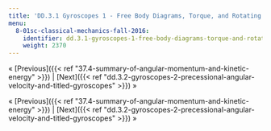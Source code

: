 ```yaml
---
title: 'DD.3.1 Gyroscopes 1 - Free Body Diagrams, Torque, and Rotating Vectors'
menu:
  8-01sc-classical-mechanics-fall-2016:
    identifier: dd.3.1-gyroscopes-1-free-body-diagrams-torque-and-rotating-vectors
    weight: 2370
---
```

« [Previous]({{< ref "37.4-summary-of-angular-momentum-and-kinetic-energy" >}}) | [Next]({{< ref "dd.3.2-gyroscopes-2-precessional-angular-velocity-and-titled-gyroscopes" >}}) »

« [Previous]({{< ref "37.4-summary-of-angular-momentum-and-kinetic-energy" >}}) | [Next]({{< ref "dd.3.2-gyroscopes-2-precessional-angular-velocity-and-titled-gyroscopes" >}}) »
